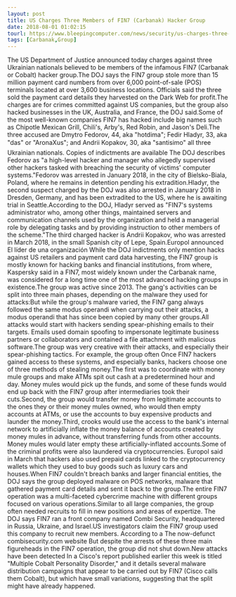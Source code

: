 ```yaml
---
layout: post
title: US Charges Three Members of FIN7 (Carbanak) Hacker Group
date: 2018-08-01 01:02:15
tourl: https://www.bleepingcomputer.com/news/security/us-charges-three-members-of-fin7-carbanak-hacker-group/
tags: [Carbanak,Group]
---
```

The US Department of Justice announced today charges against three Ukrainian nationals believed to be members of the infamous FIN7 (Carbanak or Cobalt) hacker group.The DOJ says the FIN7 group stole more than 15 million payment card numbers from over 6,000 point-of-sale (POS) terminals located at over 3,600 business locations. Officials said the three sold the payment card details they harvested on the Dark Web for profit.The charges are for crimes committed against US companies, but the group also hacked businesses in the UK, Australia, and France, the DOJ said.Some of the most well-known companies FIN7 has hacked include big names such as Chipotle Mexican Grill, Chili's, Arby's, Red Robin, and Jason's Deli.The three accused are Dmytro Fedorov, 44, aka "hotdima"; Fedir Hladyr, 33, aka "das" or "AronaXus"; and Andrii Kopakov, 30, aka "santisimo" all three Ukrainian nationals. Copies of indictments are available The DOJ describes Fedorov as "a high-level hacker and manager who allegedly supervised other hackers tasked with breaching the security of victims' computer systems."Fedorov was arrested in January 2018, in the city of Bielsko-Biala, Poland, where he remains in detention pending his extradition.Hladyr, the second suspect charged by the DOJ was also arrested in January 2018 in Dresden, Germany, and has been extradited to the US, where he is awaiting trial in Seattle.According to the DOJ, Hladyr served as "FIN7's systems administrator who, among other things, maintained servers and communication channels used by the organization and held a managerial role by delegating tasks and by providing instruction to other members of the scheme."The third charged hacker is Andrii Kopakov, who was arrested in March 2018, in the small Spanish city of Lepe, Spain.Europol announced El líder de una organización While the DOJ indictments only mention hacks against US retailers and payment card data harvesting, the FIN7 group is mostly known for hacking banks and financial institutions, from where, Kaspersky said in a FIN7, most widely known under the Carbanak name, was considered for a long time one of the most advanced hacking groups in existence.The group was active since 2013. The gang's activities can be split into three main phases, depending on the malware they used for attacks:But while the group's malware varied, the FIN7 gang always followed the same modus operandi when carrying out their attacks, a modus operandi that has since been copied by many other groups.All attacks would start with hackers sending spear-phishing emails to their targets. Emails used domain spoofing to impersonate legitimate business partners or collaborators and contained a file attachment with malicious software.The group was very creative with their attacks, and especially their spear-phishing tactics. For example, the group often Once FIN7 hackers gained access to these systems, and especially banks, hackers choose one of three methods of stealing money.The first was to coordinate with money mule groups and make ATMs spit out cash at a predetermined hour and day. Money mules would pick up the funds, and some of these funds would end up back with the FIN7 group after intermediaries took their cuts.Second, the group would transfer money from legitimate accounts to the ones they or their money mules owned, who would then empty accounts at ATMs, or use the accounts to buy expensive products and launder the money.Third, crooks would use the access to the bank's internal network to artificially inflate the money balance of accounts created by money mules in advance, without transferring funds from other accounts. Money mules would later empty these artificially-inflated accounts.Some of the criminal profits were also laundered via cryptocurrencies. Europol said in March that hackers also used prepaid cards linked to the cryptocurrency wallets which they used to buy goods such as luxury cars and houses.When FIN7 couldn't breach banks and larger financial entities, the DOJ says the group deployed malware on POS networks, malware that gathered payment card details and sent it back to the group.The entire FIN7 operation was a multi-faceted cybercrime machine with different groups focused on various operations.Similar to all large companies, the group often needed recruits to fill in new positions and areas of expertize. The DOJ says FIN7 ran a front company named Combi Security, headquartered in Russia, Ukraine, and Israel.US investigators claim the FIN7 group used this company to recruit new members. According to a The now-defunct combisecurity.com website But despite the arrests of these three main figureheads in the FIN7 operation, the group did not shut down.New attacks have been detected In a Cisco's report published earlier this week is titled "Multiple Cobalt Personality Disorder," and it details several malware distribution campaigns that appear to be carried out by FIN7 (Cisco calls them Cobalt), but which have small variations, suggesting that the split might have already happened.